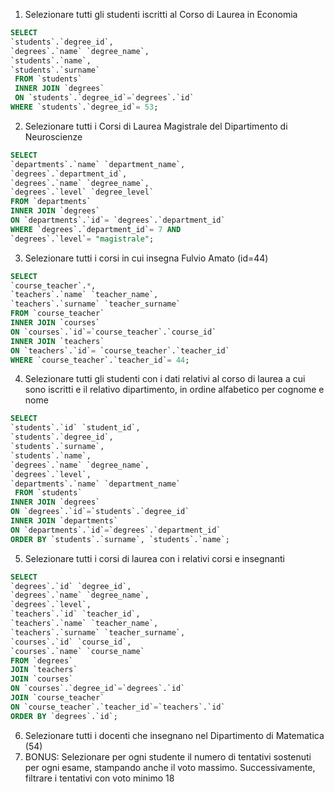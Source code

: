 1. Selezionare tutti gli studenti iscritti al Corso di Laurea in Economia

```sql
SELECT
`students`.`degree_id`,
`degrees`.`name` `degree_name`,
`students`.`name`,
`students`.`surname`
 FROM `students`
 INNER JOIN `degrees`
 ON `students`.`degree_id`=`degrees`.`id`
WHERE `students`.`degree_id`= 53;
```

2. Selezionare tutti i Corsi di Laurea Magistrale del Dipartimento di
   Neuroscienze

```sql
SELECT
`departments`.`name` `department_name`,
`degrees`.`department_id`,
`degrees`.`name` `degree_name`,
`degrees`.`level` `degree_level`
FROM `departments`
INNER JOIN `degrees`
ON `departments`.`id`= `degrees`.`department_id`
WHERE `degrees`.`department_id`= 7 AND
`degrees`.`level`= "magistrale";
```

3. Selezionare tutti i corsi in cui insegna Fulvio Amato (id=44)

```sql
SELECT
`course_teacher`.*,
`teachers`.`name` `teacher_name`,
`teachers`.`surname` `teacher_surname`
FROM `course_teacher`
INNER JOIN `courses`
ON `courses`.`id`=`course_teacher`.`course_id`
INNER JOIN `teachers`
ON `teachers`.`id`= `course_teacher`.`teacher_id`
WHERE `course_teacher`.`teacher_id`= 44;
```

4. Selezionare tutti gli studenti con i dati relativi al corso di laurea a cui
   sono iscritti e il relativo dipartimento, in ordine alfabetico per cognome e
   nome

```sql
SELECT
`students`.`id` `student_id`,
`students`.`degree_id`,
`students`.`surname`,
`students`.`name`,
`degrees`.`name` `degree_name`,
`degrees`.`level`,
`departments`.`name` `department_name`
 FROM `students`
INNER JOIN `degrees`
ON `degrees`.`id`=`students`.`degree_id`
INNER JOIN `departments`
ON `departments`.`id`=`degrees`.`department_id`
ORDER BY `students`.`surname`, `students`.`name`;
```

5. Selezionare tutti i corsi di laurea con i relativi corsi e insegnanti

```sql
SELECT
`degrees`.`id` `degree_id`,
`degrees`.`name` `degree_name`,
`degrees`.`level`,
`teachers`.`id` `teacher_id`,
`teachers`.`name` `teacher_name`,
`teachers`.`surname` `teacher_surname`,
`courses`.`id` `course_id`,
`courses`.`name` `course_name`
FROM `degrees`
JOIN `teachers`
JOIN `courses`
ON `courses`.`degree_id`=`degrees`.`id`
JOIN `course_teacher`
ON `course_teacher`.`teacher_id`=`teachers`.`id`
ORDER BY `degrees`.`id`;
```

6. Selezionare tutti i docenti che insegnano nel Dipartimento di
   Matematica (54)
7. BONUS: Selezionare per ogni studente il numero di tentativi sostenuti
   per ogni esame, stampando anche il voto massimo. Successivamente,
   filtrare i tentativi con voto minimo 18
